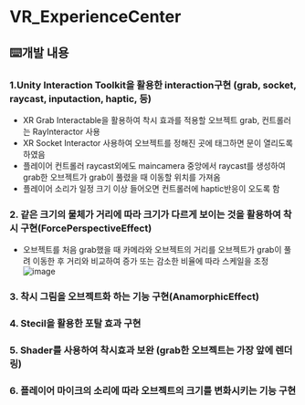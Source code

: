 # VR_ExperienceCenter
## ⌨️개발 내용

### 1.Unity Interaction Toolkit을 활용한 interaction구현 (grab, socket, raycast, inputaction, haptic, 등)
- XR Grab Interactable을 활용하여 착시 효과를 적용할 오브젝트 grab, 컨트롤러는 RayInteractor 사용 
- XR Socket Interactor 사용하여 오브젝트를 정해진 곳에 태그하면 문이 열리도록 하였음
- 플레이어 컨트롤러 raycast외에도 maincamera 중앙에서 raycast를 생성하여 grab한 오브젝트가 grab이 풀렸을 때 이동할 위치를 가져옴
- 플레이어 소리가 일정 크기 이상 들어오면 컨트롤러에 haptic반응이 오도록 함

  
### 2. 같은 크기의 물체가 거리에 따라 크기가 다르게 보이는 것을 활용하여 착시 구현(ForcePerspectiveEffect)
- 오브젝트를 처음 grab했을 때 카메라와 오브젝트의 거리를 오브젝트가 grab이 풀려 이동한 후 거리와 비교하여 증가 또는 감소한 비율에 따라 스케일을 조정
![image](https://github.com/poiz1245/VR_ExperienceCenter/assets/139199211/0f14bfdb-4a36-436e-8b36-f40395ab1875)


### 3. 착시 그림을 오브젝트화 하는 기능 구현(AnamorphicEffect)

### 4. Stecil을 활용한 포탈 효과 구현


### 5. Shader를 사용하여 착시효과 보완 (grab한 오브젝트는 가장 앞에 렌더링)

  
### 6. 플레이어 마이크의 소리에 따라 오브젝트의 크기를 변화시키는 기능 구현
